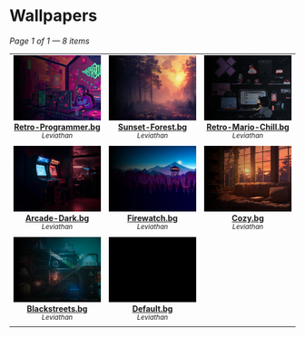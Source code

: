# Wallpapers

*Page 1 of 1 — 8 items*

<table align="center"><tr>
<td align="center" valign="top" width="33%">

<a href="https://github.com/Leviathanium/NextUI-Themes/raw/main/Uploads/Components/Wallpapers/Retro-Programmer.bg.zip">
<img title="Name: Retro-Programmer.bg&#013;Author: Leviathan&#013;(Click to download)" width="480px" src="https://github.com/Leviathanium/NextUI-Themes/raw/main/Catalog/Components/Wallpapers/previews/Retro-Programmer.bg.png" /><br/>
<b>Retro-Programmer.bg</b>
</a><br/>
<sup><i>Leviathan</i></sup><br>
<sub>
<sup><a title="Last updated: " href="https://github.com/Leviathanium/NextUI-Themes/commits/main/Catalog/wallpapers/Retro-Programmer.bg"></a></sup>

</sub>
</td>

<td align="center" valign="top" width="33%">

<a href="https://github.com/Leviathanium/NextUI-Themes/raw/main/Uploads/Components/Wallpapers/Sunset-Forest.bg.zip">
<img title="Name: Sunset-Forest.bg&#013;Author: Leviathan&#013;(Click to download)" width="480px" src="https://github.com/Leviathanium/NextUI-Themes/raw/main/Catalog/Components/Wallpapers/previews/Sunset-Forest.bg.png" /><br/>
<b>Sunset-Forest.bg</b>
</a><br/>
<sup><i>Leviathan</i></sup><br>
<sub>
<sup><a title="Last updated: " href="https://github.com/Leviathanium/NextUI-Themes/commits/main/Catalog/wallpapers/Sunset-Forest.bg"></a></sup>

</sub>
</td>

<td align="center" valign="top" width="33%">

<a href="https://github.com/Leviathanium/NextUI-Themes/raw/main/Uploads/Components/Wallpapers/Retro-Mario-Chill.bg.zip">
<img title="Name: Retro-Mario-Chill.bg&#013;Author: Leviathan&#013;(Click to download)" width="480px" src="https://github.com/Leviathanium/NextUI-Themes/raw/main/Catalog/Components/Wallpapers/previews/Retro-Mario-Chill.bg.png" /><br/>
<b>Retro-Mario-Chill.bg</b>
</a><br/>
<sup><i>Leviathan</i></sup><br>
<sub>
<sup><a title="Last updated: " href="https://github.com/Leviathanium/NextUI-Themes/commits/main/Catalog/wallpapers/Retro-Mario-Chill.bg"></a></sup>

</sub>
</td>
</tr><tr>
<td align="center" valign="top" width="33%">

<a href="https://github.com/Leviathanium/NextUI-Themes/raw/main/Uploads/Components/Wallpapers/Arcade-Dark.bg.zip">
<img title="Name: Arcade-Dark.bg&#013;Author: Leviathan&#013;(Click to download)" width="480px" src="https://github.com/Leviathanium/NextUI-Themes/raw/main/Catalog/Components/Wallpapers/previews/Arcade-Dark.bg.png" /><br/>
<b>Arcade-Dark.bg</b>
</a><br/>
<sup><i>Leviathan</i></sup><br>
<sub>
<sup><a title="Last updated: " href="https://github.com/Leviathanium/NextUI-Themes/commits/main/Catalog/wallpapers/Arcade-Dark.bg"></a></sup>

</sub>
</td>

<td align="center" valign="top" width="33%">

<a href="https://github.com/Leviathanium/NextUI-Themes/raw/main/Uploads/Components/Wallpapers/Firewatch.bg.zip">
<img title="Name: Firewatch.bg&#013;Author: Leviathan&#013;(Click to download)" width="480px" src="https://github.com/Leviathanium/NextUI-Themes/raw/main/Catalog/Components/Wallpapers/previews/Firewatch.bg.png" /><br/>
<b>Firewatch.bg</b>
</a><br/>
<sup><i>Leviathan</i></sup><br>
<sub>
<sup><a title="Last updated: " href="https://github.com/Leviathanium/NextUI-Themes/commits/main/Catalog/wallpapers/Firewatch.bg"></a></sup>

</sub>
</td>

<td align="center" valign="top" width="33%">

<a href="https://github.com/Leviathanium/NextUI-Themes/raw/main/Uploads/Components/Wallpapers/Cozy.bg.zip">
<img title="Name: Cozy.bg&#013;Author: Leviathan&#013;(Click to download)" width="480px" src="https://github.com/Leviathanium/NextUI-Themes/raw/main/Catalog/Components/Wallpapers/previews/Cozy.bg.png" /><br/>
<b>Cozy.bg</b>
</a><br/>
<sup><i>Leviathan</i></sup><br>
<sub>
<sup><a title="Last updated: " href="https://github.com/Leviathanium/NextUI-Themes/commits/main/Catalog/wallpapers/Cozy.bg"></a></sup>

</sub>
</td>
</tr><tr>
<td align="center" valign="top" width="33%">

<a href="https://github.com/Leviathanium/NextUI-Themes/raw/main/Uploads/Components/Wallpapers/Blackstreets.bg.zip">
<img title="Name: Blackstreets.bg&#013;Author: Leviathan&#013;(Click to download)" width="480px" src="https://github.com/Leviathanium/NextUI-Themes/raw/main/Catalog/Components/Wallpapers/previews/Blackstreets.bg.png" /><br/>
<b>Blackstreets.bg</b>
</a><br/>
<sup><i>Leviathan</i></sup><br>
<sub>
<sup><a title="Last updated: " href="https://github.com/Leviathanium/NextUI-Themes/commits/main/Catalog/wallpapers/Blackstreets.bg"></a></sup>

</sub>
</td>

<td align="center" valign="top" width="33%">

<a href="https://github.com/Leviathanium/NextUI-Themes/raw/main/Uploads/Components/Wallpapers/Default.bg.zip">
<img title="Name: Default.bg&#013;Author: Leviathan&#013;(Click to download)" width="480px" src="https://github.com/Leviathanium/NextUI-Themes/raw/main/Catalog/Components/Wallpapers/previews/Default.bg.png" /><br/>
<b>Default.bg</b>
</a><br/>
<sup><i>Leviathan</i></sup><br>
<sub>
<sup><a title="Last updated: " href="https://github.com/Leviathanium/NextUI-Themes/commits/main/Catalog/wallpapers/Default.bg"></a></sup>

</sub>
</td>


</tr></table>



